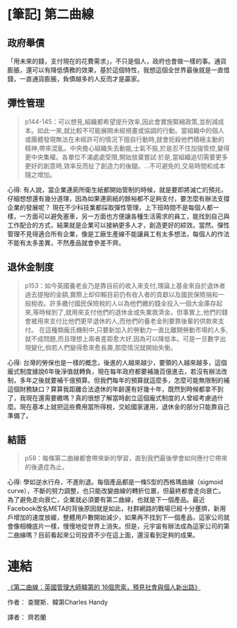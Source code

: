 # [筆記] 第二曲線


## 政府舉債
「用未來的錢，支付現在的花費需求」，不只是個人，政府也會做一樣的事。通貨膨脹，還可以有降低債務的效果，基於這個特性，我想這個全世界最後就是一直借錢，一直通貨膨脹，負債越多的人反而才是贏家。

<!--more-->

## 彈性管理
>  p144-145：可以想見,組織都希望提升效率,因此會實施緊縮政策,並削減成本。如此一來,就比較不可能展開未經規畫或協調的行動。當組織中的個人或團體發現無法在未經許可的情況下擅自行動時,就會扼殺他們積極主動的精神,帶來混亂。中央擔心組織失去動能,士氣不振,於是忍不住加強管控,變得更中央集權。各單位不滿處處受限,開始放棄嘗試·於是,當組織追切需要更多更好的創意時,效率反而扯了創造力的後腿。...不可避免的,交易時間和成本隨之增加。

心得: 有人說，當企業連廁所衛生紙都開始管制的時候，就是要即將滅亡的預兆，仔細想想還有幾分道理，因為如果連廁紙的餘裕都不足夠支付，要怎麼有辦法支撐企業的發展呢？
現在不少科技業都採取彈性管理，上下班時間不是每個人都一樣，一方面可以避免塞車，另一方面也方便讓各種生活需求的員工，能找到自己與工作配合的方式，結果就是企業可以接納更多人才，創造更好的綜效。當然。彈性管理不見得適合所有企業，像是工廠生產線不能讓員工有太多想法，每個人的作法不能有太多差異，不然產品就會參差不齊。

## 退休金制度
> p153：如今英國養老金乃是靠目前的收入來支付,理論上基金來自於退休者過去提撥的金額,實際上却仰賴目前仍有收入者的貢獻以及國民保險捐和一般稅收。許多繳付國民保險稅的人以為他們繳的錢全投入一個大金庫存起來,等時候到了,就用來支付他們的退休金或失業救濟金。但事實上,他們的錢會被用來支付比他們更早退休的人,而他們的養老金則要靠後輩的供款來支付。
在這種類龐氏機制中,只要新加入的勞動力一直比離開勞動市場的人多,就不成問題,而且理想上兩者差距愈大好,因為可以降低本。可是一旦數字出現變化,倘若人們變得愈來愈長壽,那麼情況就開始失衡。

心得: 台灣的勞保也是一樣的概念，後進的人越來越少，要領的人越來越多，這個龐式制度據說6年後淨值就轉負，現在每年政府都要補幾百億進去，若沒有辦法改制，多年之後就要補千億預算。但我們每年的預算就這麼多，怎麼可能無限制的補這個財務缺口？算算我距離合法退休的年齡還有好幾十年，既然到時候都拿不到了，我現在還需要繳嗎？真的很想了解當時創立這個龐式制度的人曾經考慮過什麼。現在基本上就把這些費用當所得稅，交給國家運用，退休金的部分只能靠自己準備了。


## 結語
> p58：每條第二曲線都會帶來新的學習，直到我們最後學會如何應付它帶來的後遺症為止。

心得: 學如逆水行舟，不進則退。每個產品都是一條S型的西格瑪曲線（sigmoid curve），不斷的努力調整，也只能改變曲線的轉折位置，但最終都會走向衰亡。為了避免走向衰亡，企業就必須要有第二曲線，也就是下一個產品。最近Facebook改名META的背後原因就是如此，社群網路的戰場已經十分壅擠，新用戶增加的速度放緩，整體用戶數開始減少，如果再不找到下一個產品，這家公司就會像相機底片一樣，慢慢地從世界上消失。但是，元宇宙有辦法成為這家公司的第二曲線嗎？目前看起來公司投資不少在這上面，還沒看到足夠的成果。

# 連結
[《第二曲線：英國管理大師韓第的 16個思索，預見社會與個人新出路》](https://tw.buy.yahoo.com/gdsale/gdbksale.asp?gdid=6582013)

作者： 查爾斯．韓第Charles Handy

譯者： 齊若蘭
